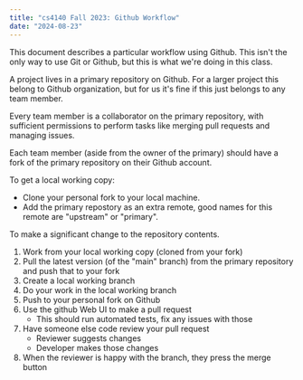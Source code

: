 ```yaml
---
title: "cs4140 Fall 2023: Github Workflow"
date: "2024-08-23"
---
```


This document describes a particular workflow using Github. This isn't
the only way to use Git or Github, but this is what we're doing in
this class.

A project lives in a primary repository on Github. For a larger
project this belong to Github organization, but for us it's fine if
this just belongs to any team member.

Every team member is a collaborator on the primary repository, with
sufficient permissions to perform tasks like merging pull requests and
managing issues.

Each team member (aside from the owner of the primary) should have a
fork of the primary repository on their Github account.

To get a local working copy:

 - Clone your personal fork to your local machine.
 - Add the primary repostory as an extra remote, good names for this
   remote are "upstream" or "primary".

To make a significant change to the repository contents.

 1. Work from your local working copy (cloned from your fork)
 1. Pull the latest version (of the "main" branch) from the primary
    repository and push that to your fork
 2. Create a local working branch
 3. Do your work in the local working branch
 4. Push to your personal fork on Github
 5. Use the github Web UI to make a pull request
    - This should run automated tests, fix any issues with those
 6. Have someone else code review your pull request
    - Reviewer suggests changes
    - Developer makes those changes
 7. When the reviewer is happy with the branch, they press the merge button
